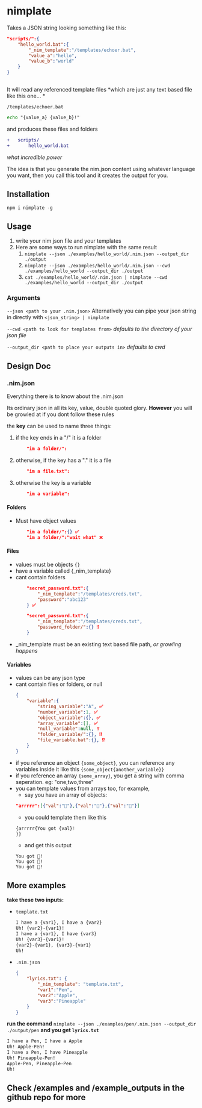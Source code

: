 # nimplate
Takes a JSON string looking something like this:
```json
"scripts/":{
    "hello_world.bat":{
        "_nim_template":"/templates/echoer.bat",
        "value_a":"hello",
        "value_b":"world"
    }
}
    
```

It will read any referenced template files *which are just any text based file like this one... *

`/templates/echoer.bat`
```bat
echo "{value_a} {value_b}!"
```

and produces these files and folders
```diff
+   scripts/
+       hello_world.bat
```
*what incredible power*

The idea is that you generate the nim.json content using whatever language you want, then you call this tool and it creates the output for you.

## Installation
`npm i nimplate -g`

## Usage
1. write your nim json file and your templates
2. Here are some ways to run nimplate with the same result
    1. `nimplate --json ./examples/hello_world/.nim.json --output_dir ./output`
    2. `nimplate --json ./examples/hello_world/.nim.json --cwd ./examples/hello_world --output_dir ./output`
    3. `cat ./examples/hello_world/.nim.json | nimplate --cwd ./examples/hello_world --output_dir ./output`


### Arguments
`--json <path to your .nim.json>` Alternatively you can pipe your json string in directly with `<json_string> | nimplate`

`--cwd <path to look for templates from>` *defaults to the directory of your json file*

`--output_dir <path to place your outputs in>` *defaults to cwd* 


## Design Doc
### .nim.json
Everything there is to know about the .nim.json

Its ordinary json in all its key, value, double quoted glory. **However** you will be growled at if you dont follow these rules

the **key** can be used to name three things:
1. if the key ends in a "/" it is a folder
    ```json
        "im a folder/":
    ```
2. otherwise, if the key has a "." it is a file
    ```json
        "im a file.txt":
    ```
3. otherwise the key is a variable
    ```json
        "im a variable":
    ```
#### Folders
- Must have object values
    ```json
        "im a folder/":{} ✅
        "im a folder/":"wait what" ❌
    ```

#### Files
- values must be objects `{}`
- have a variable called {_nim_template}
- cant contain folders
    ```json
        "secret_password.txt":{
            "_nim_template":"/templates/creds.txt",
            "password":"abc123"
        } ✅

        "secret_password.txt":{
            "_nim_template":"/templates/creds.txt",
            "password_folder/":{} ⁉️
        }
    ```
- _nim_template must be an existing text based file path, *or growling happens*

#### Variables
- values can be any json type
- cant contain files or folders, or null
    ```json
    {
        "variable":{
            "string_variable":"A", ✅
            "number_variable":1, ✅
            "object_variable":{}, ✅
            "array_variable":[], ✅
            "null_variable":null, ⁉️
            "folder_variable/":{}, ⁉️
            "file_variable.bat":{}, ⁉️
        }
    }
    ```
- if you reference an object `{some_object}`, you can reference any variables inside it like this `{some_object{another_variable}}`
- if you reference an array `{some_array}`, you get a string with comma seperation. eg: "one,two,three"
- you can template values from arrays too, for example, 
    - say you have an array of objects:
    ```json
    "arrrrr":[{"val":"🍌"},{"val":"🍎"},{"val":"🍐"}]
    ```
    - you could template them like this
    ```js
    {arrrrr{You got {val}!
    }}
    ```
    - and get this output
    ```
    You got 🍌!
    You got 🍎!
    You got 🍐!
    ```

## More examples
**take these two inputs:**
- `template.txt`
    ```txt
    I have a {var1}, I have a {var2}
    Uh! {var2}-{var1}!
    I have a {var1}, I have {var3}
    Uh! {var3}-{var1}!
    {var2}-{var1}, {var3}-{var1}
    Uh!
    ```
- `.nim.json`
    ```json
    {
        "lyrics.txt": {
            "_nim_template": "template.txt",
            "var1":"Pen",
            "var2":"Apple",
            "var3":"Pineapple"
        }
    }
    ```
**run the command**
`nimplate --json ./examples/pen/.nim.json --output_dir ./output/pen`
**and you get `lyrics.txt`**
```txt
I have a Pen, I have a Apple
Uh! Apple-Pen!
I have a Pen, I have Pineapple
Uh! Pineapple-Pen!
Apple-Pen, Pineapple-Pen
Uh!
```

## Check /examples and /example_outputs in the github repo for more